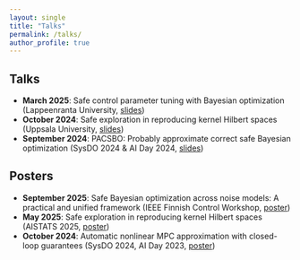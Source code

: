 ```yaml
---
layout: single
title: "Talks"
permalink: /talks/
author_profile: true
---
```


## Talks
- **March 2025**: Safe control parameter tuning with Bayesian optimization (Lappeenranta University, [slides](files/lappeenranta_talk.pdf))
- **October 2024**: Safe exploration in reproducing kernel Hilbert spaces (Uppsala University, [slides](files/uppsala_talk.pdf))
- **September 2024**: PACSBO: Probably approximate correct safe Bayesian optimization (SysDO 2024 & AI Day 2024, [slides](PACSBO_talk.pdf))


## Posters
- **September 2025**: Safe Bayesian optimization across noise models: A practical and unified framework (IEEE Finnish Control Workshop, [poster](files/ACC-poster.pdf))
- **May 2025**: Safe exploration in reproducing kernel Hilbert spaces (AISTATS 2025, [poster](files/AISTATS-poster.pdf))
- **October 2024**: Automatic nonlinear MPC approximation with closed-loop guarantees (SysDO 2024, AI Day 2023, [poster](ALKIAX-poster.pdf))

  
